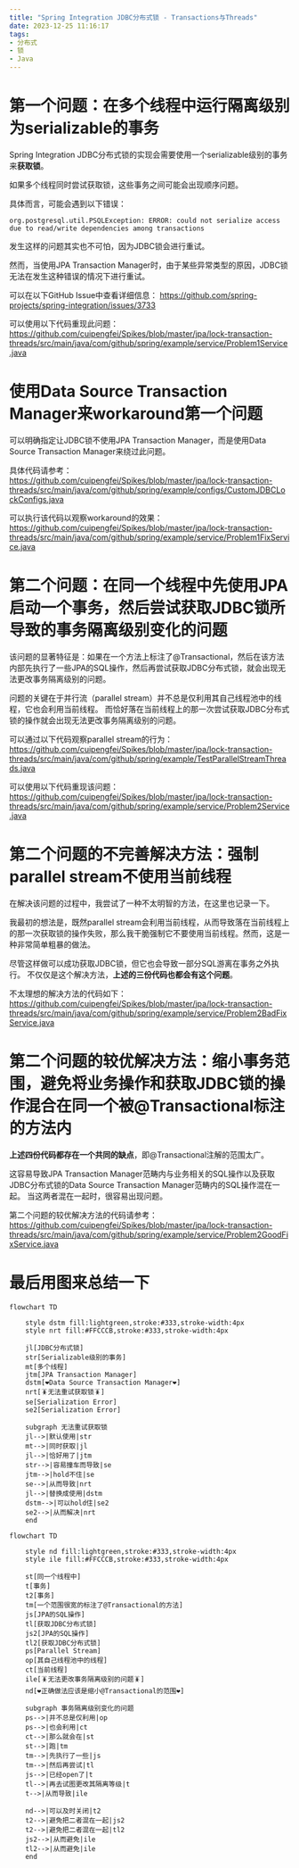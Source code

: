 ```yaml
---
title: "Spring Integration JDBC分布式锁 - Transactions与Threads"
date: 2023-12-25 11:16:17
tags:
- 分布式
- 锁
- Java
---
```


# 第一个问题：在多个线程中运行隔离级别为serializable的事务

Spring Integration JDBC分布式锁的实现会需要使用一个serializable级别的事务来**获取锁**。

如果多个线程同时尝试获取锁，这些事务之间可能会出现顺序问题。

具体而言，可能会遇到以下错误：

```
org.postgresql.util.PSQLException: ERROR: could not serialize access due to read/write dependencies among transactions
```

发生这样的问题其实也不可怕，因为JDBC锁会进行重试。

然而，当使用JPA Transaction Manager时，由于某些异常类型的原因，JDBC锁无法在发生这种错误的情况下进行重试。

可以在以下GitHub Issue中查看详细信息：
https://github.com/spring-projects/spring-integration/issues/3733

可以使用以下代码重现此问题：
https://github.com/cuipengfei/Spikes/blob/master/jpa/lock-transaction-threads/src/main/java/com/github/spring/example/service/Problem1Service.java

# 使用Data Source Transaction Manager来workaround第一个问题

可以明确指定让JDBC锁不使用JPA Transaction Manager，而是使用Data Source Transaction Manager来绕过此问题。

具体代码请参考：
https://github.com/cuipengfei/Spikes/blob/master/jpa/lock-transaction-threads/src/main/java/com/github/spring/example/configs/CustomJDBCLockConfigs.java

可以执行该代码以观察workaround的效果：
https://github.com/cuipengfei/Spikes/blob/master/jpa/lock-transaction-threads/src/main/java/com/github/spring/example/service/Problem1FixService.java

# 第二个问题：在同一个线程中先使用JPA启动一个事务，然后尝试获取JDBC锁所导致的事务隔离级别变化的问题

该问题的显著特征是：如果在一个方法上标注了@Transactional，然后在该方法内部先执行了一些JPA的SQL操作，然后再尝试获取JDBC分布式锁，就会出现无法更改事务隔离级别的问题。

问题的关键在于并行流（parallel stream）并不总是仅利用其自己线程池中的线程，它也会利用当前线程。
而恰好落在当前线程上的那一次尝试获取JDBC分布式锁的操作就会出现无法更改事务隔离级别的问题。

可以通过以下代码观察parallel stream的行为：
https://github.com/cuipengfei/Spikes/blob/master/jpa/lock-transaction-threads/src/main/java/com/github/spring/example/TestParallelStreamThreads.java

可以使用以下代码重现该问题：
https://github.com/cuipengfei/Spikes/blob/master/jpa/lock-transaction-threads/src/main/java/com/github/spring/example/service/Problem2Service.java

# 第二个问题的不完善解决方法：强制parallel stream不使用当前线程

在解决该问题的过程中，我尝试了一种不太明智的方法，在这里也记录一下。

我最初的想法是，既然parallel stream会利用当前线程，从而导致落在当前线程上的那一次获取锁的操作失败，那么我干脆强制它不要使用当前线程。然而，这是一种非常简单粗暴的做法。

尽管这样做可以成功获取JDBC锁，但它也会导致一部分SQL游离在事务之外执行。
不仅仅是这个解决方法，**上述的三份代码也都会有这个问题**。

不太理想的解决方法的代码如下：
https://github.com/cuipengfei/Spikes/blob/master/jpa/lock-transaction-threads/src/main/java/com/github/spring/example/service/Problem2BadFixService.java

# 第二个问题的较优解决方法：缩小事务范围，避免将业务操作和获取JDBC锁的操作混合在同一个被@Transactional标注的方法内

**上述四份代码都存在一个共同的缺点**，即@Transactional注解的范围太广。

这容易导致JPA Transaction Manager范畴内与业务相关的SQL操作以及获取JDBC分布式锁的Data Source Transaction Manager范畴内的SQL操作混在一起。
当这两者混在一起时，很容易出现问题。

第二个问题的较优解决方法的代码请参考：
https://github.com/cuipengfei/Spikes/blob/master/jpa/lock-transaction-threads/src/main/java/com/github/spring/example/service/Problem2GoodFixService.java

# 最后用图来总结一下

```mermaid
flowchart TD
    
    style dstm fill:lightgreen,stroke:#333,stroke-width:4px
    style nrt fill:#FFCCCB,stroke:#333,stroke-width:4px

    jl[JDBC分布式锁]
    str[Serializable级别的事务]
    mt[多个线程]
    jtm[JPA Transaction Manager]
    dstm[❤️Data Source Transaction Manager❤️]
    nrt[🪳无法重试获取锁🪳]
    se[Serialization Error]
    se2[Serialization Error]

    subgraph 无法重试获取锁
    jl-->|默认使用|str
    mt-->|同时获取|jl
    jl-->|恰好用了|jtm
    str-->|容易撞车而导致|se
    jtm-->|hold不住|se
    se-->|从而导致|nrt
    jl-->|替换成使用|dstm
    dstm-->|可以hold住|se2
    se2-->|从而解决|nrt
    end
```

```mermaid
flowchart TD
    
    style nd fill:lightgreen,stroke:#333,stroke-width:4px
    style ile fill:#FFCCCB,stroke:#333,stroke-width:4px

    st[同一个线程中]
    t[事务]
    t2[事务]
    tm[一个范围很宽的标注了@Transactional的方法]
    js[JPA的SQL操作]
    tl[获取JDBC分布式锁]
    js2[JPA的SQL操作]
    tl2[获取JDBC分布式锁]
    ps[Parallel Stream]
    op[其自己线程池中的线程]
    ct[当前线程]
    ile[🪳无法更改事务隔离级别的问题🪳]
    nd[❤️正确做法应该是缩小@Transactional的范围❤️]

    subgraph 事务隔离级别变化的问题
    ps-->|并不总是仅利用|op
    ps-->|也会利用|ct
    ct-->|那么就会在|st
    st-->|跑|tm
    tm-->|先执行了一些|js
    tm-->|然后再尝试|tl
    js-->|已经open了|t
    tl-->|再去试图更改其隔离等级|t
    t-->|从而导致|ile

    nd-->|可以及时关闭|t2
    t2-->|避免把二者混在一起|js2
    t2-->|避免把二者混在一起|tl2
    js2-->|从而避免|ile
    tl2-->|从而避免|ile
    end
```